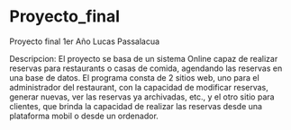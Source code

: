 # Proyecto_final
Proyecto final 1er Año
Lucas Passalacua

Descripcion:
  El proyecto se basa de un sistema Online capaz de realizar reservas para restaurants o casas de comida, agendando las reservas en una base de datos. El programa consta de 2 sitios web, uno para el administrador del restaurant, con la capacidad de modificar reservas, generar nuevas, ver las reservas ya archivadas, etc., y el otro sitio para clientes, que brinda la capacidad de realizar las reservas desde una plataforma mobil o  desde un ordenador.
